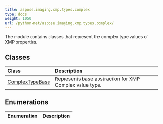 ```yaml
---
title: aspose.imaging.xmp.types.complex
type: docs
weight: 1050
url: /python-net/aspose.imaging.xmp.types.complex/
---
```



The module contains classes that represent the complex type values of XMP properties.

## **Classes**
|**Class**|**Description**|
| :- | :- |
|[ComplexTypeBase](/imaging/python-net/aspose.imaging.xmp.types.complex/complextypebase/)|Represents base abstraction for XMP Complex value type.|
## **Enumerations**
|**Enumeration**|**Description**|
| :- | :- |
